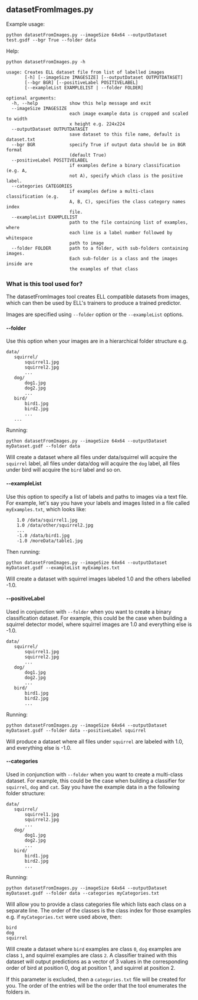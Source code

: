 ## datasetFromImages.py

Example usage:
```shell
python datasetFromImages.py --imageSize 64x64 --outputDataset test.gsdf --bgr True --folder data
```

Help:

```
python datasetFromImages.py -h

usage: Creates ELL dataset file from list of labelled images
       [-h] [--imageSize IMAGESIZE] [--outputDataset OUTPUTDATASET]
       [--bgr BGR] [--positiveLabel POSITIVELABEL]
       [--exampleList EXAMPLELIST | --folder FOLDER]

optional arguments:
  -h, --help            show this help message and exit
  --imageSize IMAGESIZE
                        each image example data is cropped and scaled to width
                        x height e.g. 224x224
  --outputDataset OUTPUTDATASET
                        save dataset to this file name, default is dataset.txt
  --bgr BGR             specify True if output data should be in BGR format
                        (default True)
  --positiveLabel POSITIVELABEL
                        if examples define a binary classification (e.g. A,
                        not A), specify which class is the positive label.
  --categories CATEGORIES
                        if examples define a multi-class classification (e.g.
                        A, B, C), specifies the class category names index
                        file.
  --exampleList EXAMPLELIST
                        path to the file containing list of examples, where
                        each line is a label number followed by whitespace
                        path to image
  --folder FOLDER       path to a folder, with sub-folders containing images.
                        Each sub-folder is a class and the images inside are
                        the examples of that class
```
### What is this tool used for?
The datasetFromImages tool creates ELL compatible datasets from images, which can then be used by ELL's trainers to produce a trained predictor.

Images are specified using `--folder` option or the `--exampleList` options.

#### --folder
Use this option when your images are in a hierarchical folder structure e.g.
```
data/
   squirrel/
       squirrel1.jpg
       squirrel2.jpg
       ...
   dog/
       dog1.jpg
       dog2.jpg
       ...
   bird/
       bird1.jpg
       bird2.jpg
       ...
   ...
```
Running:
```shell
python datasetFromImages.py --imageSize 64x64 --outputDataset myDataset.gsdf --folder data
```
Will create a dataset where all files under data/squirrel will acquire the `squirrel` label, all files under data/dog will acquire the `dog` label, all files under bird will acquire the `bird` label and so on.

#### --exampleList
Use this option to specify a list of labels and paths to images via a text file. For example, let's say you have your labels and images listed in a file called `myExamples.txt`, which looks like:
```
    1.0 /data/squirrel1.jpg
    1.0 /data/other/squirrel2.jpg
    ...
    -1.0 /data/bird1.jpg
    -1.0 /moreData/table1.jpg
```
Then running:
```shell
python datasetFromImages.py --imageSize 64x64 --outputDataset myDataset.gsdf --exampleList myExamples.txt
```
Will create a dataset with squirrel images labeled 1.0 and the others labelled -1.0.

#### --positiveLabel
Used in conjunction with `--folder` when you want to create a binary classification dataset. For example, this could be the case when building a squirrel detector model, where squirrel images are 1.0 and everything else is -1.0.

```
data/
   squirrel/
       squirrel1.jpg
       squirrel2.jpg
       ...
   dog/
       dog1.jpg
       dog2.jpg
       ...
   bird/
       bird1.jpg
       bird2.jpg
       ...
```
Running:
```shell
python datasetFromImages.py --imageSize 64x64 --outputDataset myDataset.gsdf --folder data --positiveLabel squirrel
```
Will produce a dataset where all files under `squirrel` are labeled with 1.0, and everything else is -1.0.

#### --categories
Used in conjunction with `--folder` when you want to create a multi-class dataset. For example, this could be the case when building a classifier for `squirrel`, `dog` and `cat`. Say you have the example data in a the following folder structure:

```
data/
   squirrel/
       squirrel1.jpg
       squirrel2.jpg
       ...
   dog/
       dog1.jpg
       dog2.jpg
       ...
   bird/
       bird1.jpg
       bird2.jpg
       ...
```

Running:
```shell
python datasetFromImages.py --imageSize 64x64 --outputDataset myDataset.gsdf --folder data --categories myCategories.txt
```
Will allow you to provide a class categories file which lists each class on a separate line. The order of the classes is the class index for those examples e.g. if `myCategories.txt` were used above, then:
```
bird
dog
squirrel
```
Will create a dataset where `bird` examples are class `0`, `dog` examples are class `1`, and squirrel examples are class `2`. A classifier trained with this dataset will output predictions as a vector of 3 values in the corresponding order of bird at position 0, dog at position 1, and squirrel at position 2.

If this parameter is excluded, then a `categories.txt` file will be created for you. The order of the entries will be the order that the tool enumerates the folders in.
